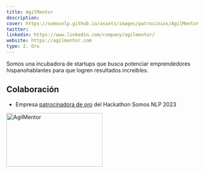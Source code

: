 ```yaml
---
title: AgilMentor
description:
cover: https://somosnlp.github.io/assets/images/patrocinios/AgilMentor.png
twitter: 
linkedin: https://www.linkedin.com/company/agilmentor/
website: https://agilmentor.com
type: 2. Oro
---
```


Somos una incubadora de startups que busca potenciar emprendedores hispanohablantes para que logren resultados increíbles.

## Colaboración

- Empresa [patrocinadora de oro](https://somosnlp.org/blog/anuncio-patrocinios) del Hackathon Somos NLP 2023

<div class="flex justify-center">
    <img alt="AgilMentor" width="250" height="140" 
    src="https://somosnlp.github.io/assets/images/patrocinios/AgilMentor.png" />
</div>
